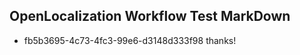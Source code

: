## OpenLocalization Workflow Test MarkDown
* fb5b3695-4c73-4fc3-99e6-d3148d333f98 thanks!

<!--HONumber=Aug16_HO5-->


